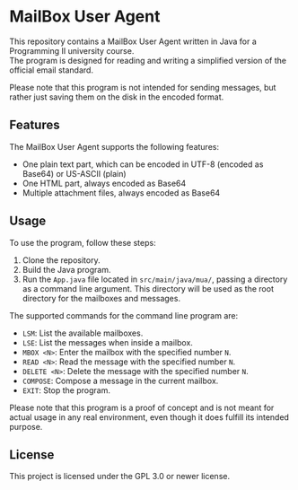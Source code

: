 # MailBox User Agent

This repository contains a MailBox User Agent written in Java for a Programming II university course.  
The program is designed for reading and writing a simplified version of the official email standard.

Please note that this program is not intended for sending messages, but rather just saving them on the disk in the encoded format.

## Features

The MailBox User Agent supports the following features:

- One plain text part, which can be encoded in UTF-8 (encoded as Base64) or US-ASCII (plain)
- One HTML part, always encoded as Base64
- Multiple attachment files, always encoded as Base64

## Usage

To use the program, follow these steps:

1. Clone the repository.
2. Build the Java program.
3. Run the `App.java` file located in `src/main/java/mua/`, passing a directory as a command line argument. This directory will be used as the root directory for the mailboxes and messages.

The supported commands for the command line program are:

- `LSM`: List the available mailboxes.
- `LSE`: List the messages when inside a mailbox.
- `MBOX <N>`: Enter the mailbox with the specified number `N`.
- `READ <N>`: Read the message with the specified number `N`.
- `DELETE <N>`: Delete the message with the specified number `N`.
- `COMPOSE`: Compose a message in the current mailbox.
- `EXIT`: Stop the program.

Please note that this program is a proof of concept and is not meant for actual usage in any real environment, even though it does fulfill its intended purpose.

## License

This project is licensed under the GPL 3.0 or newer license.
